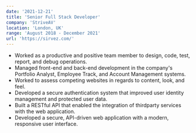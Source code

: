 ```yaml
---
date: '2021-12-21'
title: 'Senior Full Stack Developer'
company: 'StriveAV'
location: 'London, UK'
range: 'August 2018 - December 2021'
url: 'https://sirvez.com/'
---
```


- Worked as a productive and positive team member to design, code, test, report, and debug operations.
- Managed front-end and back-end development in the company's Portfolio Analyst, Employee Track, and Account Management systems.
- Worked to assess competing websites in regards to content, look, and feel.
- Developed a secure authentication system that improved user identity management and protected user data.
- Built a RESTful API that enabled the integration of thirdparty services with the web application.
- Developed a secure, API-driven web application with a modern, responsive user interface.
